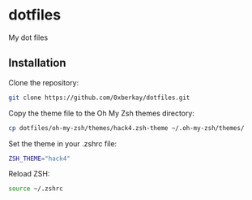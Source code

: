 # dotfiles
My dot files

## Installation
Clone the repository:

```bash
git clone https://github.com/0xberkay/dotfiles.git
```

Copy the theme file to the Oh My Zsh themes directory:

```bash
cp dotfiles/oh-my-zsh/themes/hack4.zsh-theme ~/.oh-my-zsh/themes/
```

Set the theme in your .zshrc file:

```bash
ZSH_THEME="hack4"
```

Reload ZSH:

```bash
source ~/.zshrc
```

